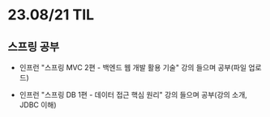 # 23.08/21 TIL

## 스프링 공부

- 인프런 "스프링 MVC 2편 - 백엔드 웹 개발 활용 기술" 강의 들으며 공부(파일 업로드)

- 인프런 "스프링 DB 1편 - 데이터 접근 핵심 원리" 강의 들으며 공부(강의 소개, JDBC 이해)
